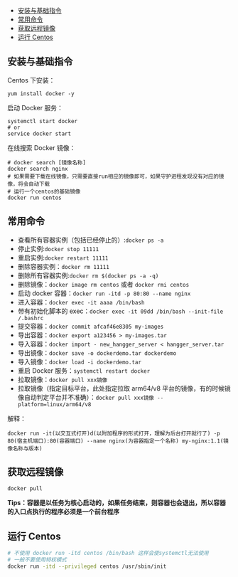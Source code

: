 <!-- START doctoc generated TOC please keep comment here to allow auto update -->
<!-- DON'T EDIT THIS SECTION, INSTEAD RE-RUN doctoc TO UPDATE -->


- [安装与基础指令](#%E5%AE%89%E8%A3%85%E4%B8%8E%E5%9F%BA%E7%A1%80%E6%8C%87%E4%BB%A4)
- [常用命令](#%E5%B8%B8%E7%94%A8%E5%91%BD%E4%BB%A4)
- [获取远程镜像](#%E8%8E%B7%E5%8F%96%E8%BF%9C%E7%A8%8B%E9%95%9C%E5%83%8F)
- [运行 Centos](#%E8%BF%90%E8%A1%8C-centos)

<!-- END doctoc generated TOC please keep comment here to allow auto update -->

## 安装与基础指令

Centos 下安装：

    yum install docker -y

启动 Docker 服务：

```shell
systemctl start docker
# or
service docker start
```

在线搜索 Docker 镜像：

    # docker search [镜像名称]
    docker search nginx
    # 如果需要下载在线镜像，只需要直接run相应的镜像即可，如果守护进程发现没有对应的镜像，将会自动下载
    # 运行一个centos的基础镜像
    docker run centos

## 常用命令

- 查看所有容器实例（包括已经停止的）:`docker ps -a`
- 停止实例:`docker stop 11111`
- 重启实例:`docker restart 11111`
- 删除容器实例：`docker rm 11111`
- 删除所有容器实例:`docker rm $(docker ps -a -q)`
- 删除镜像：`docker image rm centos` 或者 `docker rmi centos`
- 启动 docker 容器：`docker run -itd -p 80:80 --name nginx`
- 进入容器：`docker exec -it aaaa /bin/bash`
- 带有初始化脚本的 exec：`docker exec -it 09dd /bin/bash --init-file /.bashrc`
- 提交容器：`docker commit afcaf46e8305 my-images`
- 导出容器：`docker export a123456 > my-images.tar`
- 导入容器：`docker import - new_hangger_server < hangger_server.tar`
- 导出镜像：`docker save -o dockerdemo.tar dockerdemo`
- 导入镜像：`docker load -i dockerdemo.tar`
- 重启 Docker 服务：`systemctl restart docker`
- 拉取镜像：`docker pull xxx镜像`
- 拉取镜像（指定目标平台，此处指定拉取 arm64/v8 平台的镜像，有的时候镜像自动判定平台并不准确）：`docker pull xxx镜像 --platform=linux/arm64/v8`

解释：

    docker run -it(以交互式打开)d(以附加程序的形式打开，理解为后台打开就行了) -p 80(宿主机端口):80(容器端口) --name nginx(为容器指定一个名称) my-nginx:1.1(镜像名称与版本)

## 获取远程镜像

    docker pull

**Tips：容器是以任务为核心启动的，如果任务结束，则容器也会退出，所以容器的入口点执行的程序必须是一个前台程序**

## 运行 Centos

```bash
# 不使用 docker run -itd centos /bin/bash 这样会使systemctl无法使用
# 一般不要使用特权模式
docker run -itd --privileged centos /usr/sbin/init
```
